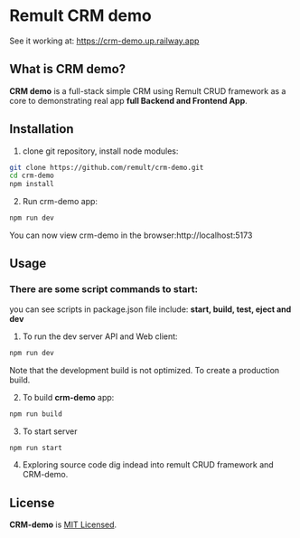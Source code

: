 # Remult CRM demo

See it working at:
https://crm-demo.up.railway.app

## What is CRM demo?

**CRM demo** is a full-stack simple CRM using Remult CRUD framework as a core to demonstrating real app **full Backend and Frontend App**.

## Installation

1. clone git repository, install node modules:

```sh
git clone https://github.com/remult/crm-demo.git
cd crm-demo
npm install
```

2. Run crm-demo app:

```sh
npm run dev
```

You can now view crm-demo in the browser:http://localhost:5173

## Usage

### There are some script commands to start:

you can see scripts in package.json file include: **start, build, test, eject and dev**

1. To run the dev server API and Web client:

```sh
npm run dev
```

Note that the development build is not optimized. To create a production build.

2. To build **crm-demo** app:

```sh
npm run build
```

3. To start server

```sh
npm run start
```

4. Exploring source code dig indead into remult CRUD framework and CRM-demo.

## License

**CRM-demo** is [MIT Licensed](LICENSE).
